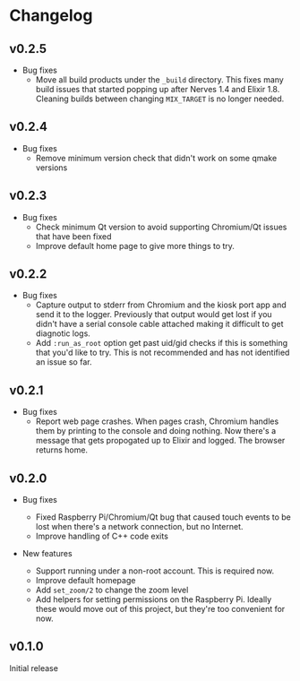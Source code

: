 # Changelog

## v0.2.5

* Bug fixes
  * Move all build products under the `_build` directory. This fixes many build
    issues that started popping up after Nerves 1.4 and Elixir 1.8. Cleaning
    builds between changing `MIX_TARGET` is no longer needed.

## v0.2.4

* Bug fixes
  * Remove minimum version check that didn't work on some qmake versions

## v0.2.3

* Bug fixes
  * Check minimum Qt version to avoid supporting Chromium/Qt issues that have
    been fixed
  * Improve default home page to give more things to try.

## v0.2.2

* Bug fixes
  * Capture output to stderr from Chromium and the kiosk port app and send it to
    the logger. Previously that output would get lost if you didn't have a
    serial console cable attached making it difficult to get diagnotic logs.
  * Add `:run_as_root` option get past uid/gid checks if this is something that
    you'd like to try. This is not recommended and has not identified an issue
    so far.

## v0.2.1

* Bug fixes
  * Report web page crashes. When pages crash, Chromium handles them by printing
    to the console and doing nothing. Now there's a message that gets propogated
    up to Elixir and logged. The browser returns home.

## v0.2.0

* Bug fixes
  * Fixed Raspberry Pi/Chromium/Qt bug that caused touch events to be lost when
    there's a network connection, but no Internet.
  * Improve handling of C++ code exits

* New features
  * Support running under a non-root account. This is required now.
  * Improve default homepage
  * Add `set_zoom/2` to change the zoom level
  * Add helpers for setting permissions on the Raspberry Pi. Ideally these would
    move out of this project, but they're too convenient for now.

## v0.1.0

Initial release

